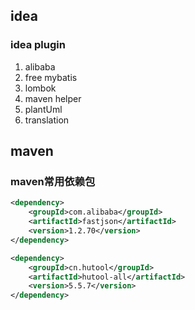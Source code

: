 ##  idea
### idea plugin

1. alibaba
2. free mybatis
3. lombok
4. maven helper
5. plantUml
6. translation

## maven
### maven常用依赖包
```xml
<dependency>
    <groupId>com.alibaba</groupId>
    <artifactId>fastjson</artifactId>
    <version>1.2.70</version>
</dependency>

<dependency>
    <groupId>cn.hutool</groupId>
    <artifactId>hutool-all</artifactId>
    <version>5.5.7</version>
</dependency>
```
